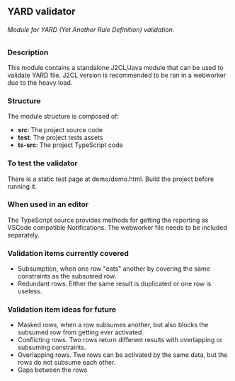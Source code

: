 ## YARD validator

###### Module for YARD (Yet Another Rule Definition) validation.

### Description

This module contains a standalone J2CL/Java module that can be used to validate YARD file. J2CL version is recommended
to be ran in a webworker due to the heavy load.

### Structure

The module structure is composed of:

- **src**: The project source code
- **test**: The project tests assets
- **ts-src**: The project TypeScript code

### To test the validator

There is a static test page at demo/demo.html. Build the project before running it.

### When used in an editor

The TypeScript source provides methods for getting the reporting as VSCode compatible Notifications.
The webworker file needs to be included separately.

### Validation items currently covered

- Subsumption, when one row "eats" another by covering the same constraints as the subsumed row.
- Redundant rows. Either the same result is duplicated or one row is useless.

### Validation item ideas for future

- Masked rows, when a row subsumes another, but also blocks the subsumed row from getting ever activated.
- Conflicting rows. Two rows return different results with overlapping or subsuming constraints.
- Overlapping rows. Two rows can be activated by the same data, but the rows do not subsume each other.
- Gaps between the rows
